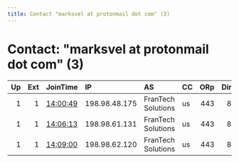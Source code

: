 ```yaml
---
title: Contact "marksvel at protonmail dot com" (3)
---
```


# Contact: "marksvel at protonmail dot com" (3)

|   Up |   Ext | JoinTime                                                                                            | IP            | AS                 | CC   |   ORp |   Dirp | OS    | Version   | Nickname   |   eFamMembers |
|-----:|------:|:----------------------------------------------------------------------------------------------------|:--------------|:-------------------|:-----|------:|-------:|:------|:----------|:-----------|--------------:|
|    1 |     1 | [14:00:49](https://metrics.torproject.org/rs.html#details/BF830C68CB77091FE3705D1648704D0AE39152A0) | 198.98.48.175 | FranTech Solutions | us   |   443 |     80 | Linux | 0.4.4.6   | hkff2      |             1 |
|    1 |     1 | [14:06:13](https://metrics.torproject.org/rs.html#details/98F16207A5211D07E47976E4BF4AC429639E823C) | 198.98.61.131 | FranTech Solutions | us   |   443 |     80 | Linux | 0.4.4.6   | hkff3      |             1 |
|    1 |     1 | [14:09:00](https://metrics.torproject.org/rs.html#details/CA76B7ED04AF21D1AF38B86C77D539A4C034CF1C) | 198.98.62.120 | FranTech Solutions | us   |   443 |     80 | Linux | 0.4.4.6   | hkff1      |             1 |
